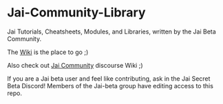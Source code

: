 # Jai-Community-Library
Jai Tutorials, Cheatsheets, Modules, and Libraries, written by the Jai Beta Community.

The [Wiki](https://github.com/Jai-Community/Jai-Community-Library/wiki) is the place to go ;)

Also check out [Jai Community](https://jai.community/) discourse Wiki ;)

If you are a Jai beta user and feel like contributing, ask in the Jai Secret Beta Discord!
Members of the Jai-beta group have editing access to this repo.

